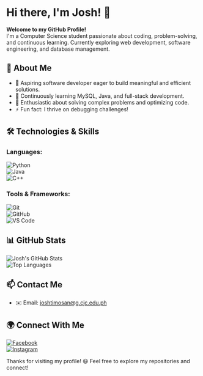 # Hi there, I'm Josh! 👋  

**Welcome to my GitHub Profile!**  
I'm a Computer Science student passionate about coding, problem-solving, and continuous learning. Currently exploring web development, software engineering, and database management.

## 🚀 About Me  
- 🎯 Aspiring software developer eager to build meaningful and efficient solutions.  
- 🌱 Continuously learning MySQL, Java, and full-stack development.  
- 🧠 Enthusiastic about solving complex problems and optimizing code.  
- ⚡ Fun fact: I thrive on debugging challenges!  

## 🛠️ Technologies & Skills  
### **Languages:**  
![Python](https://img.shields.io/badge/Python-3776AB?style=for-the-badge&logo=python&logoColor=white)  
![Java](https://img.shields.io/badge/Java-ED8B00?style=for-the-badge&logo=java&logoColor=white)  
![C++](https://img.shields.io/badge/C++-00599C?style=for-the-badge&logo=cplusplus&logoColor=white)  

### **Tools & Frameworks:**  
![Git](https://img.shields.io/badge/Git-F05032?style=for-the-badge&logo=git&logoColor=white)  
![GitHub](https://img.shields.io/badge/GitHub-100000?style=for-the-badge&logo=github&logoColor=white)  
![VS Code](https://img.shields.io/badge/VSCode-007ACC?style=for-the-badge&logo=visual-studio-code&logoColor=white)  

## 📊 GitHub Stats  
![Josh's GitHub Stats](https://github-readme-stats.vercel.app/api?username=joshtimosan&show_icons=true&theme=tokyonight)  
![Top Languages](https://github-readme-stats.vercel.app/api/top-langs/?username=joshtimosan&layout=compact&theme=tokyonight)  

## 📫 Contact Me  
- ✉️ Email: joshtimosan@g.cjc.edu.ph  

## 🌍 Connect With Me  
[![Facebook](https://img.shields.io/badge/Facebook-1877F2?style=for-the-badge&logo=facebook&logoColor=white)](https://www.facebook.com/joshandre.timosan)  
[![Instagram](https://img.shields.io/badge/Instagram-E4405F?style=for-the-badge&logo=instagram&logoColor=white)](https://www.instagram.com/josh_timosan/)  

Thanks for visiting my profile! 😃 Feel free to explore my repositories and connect!
